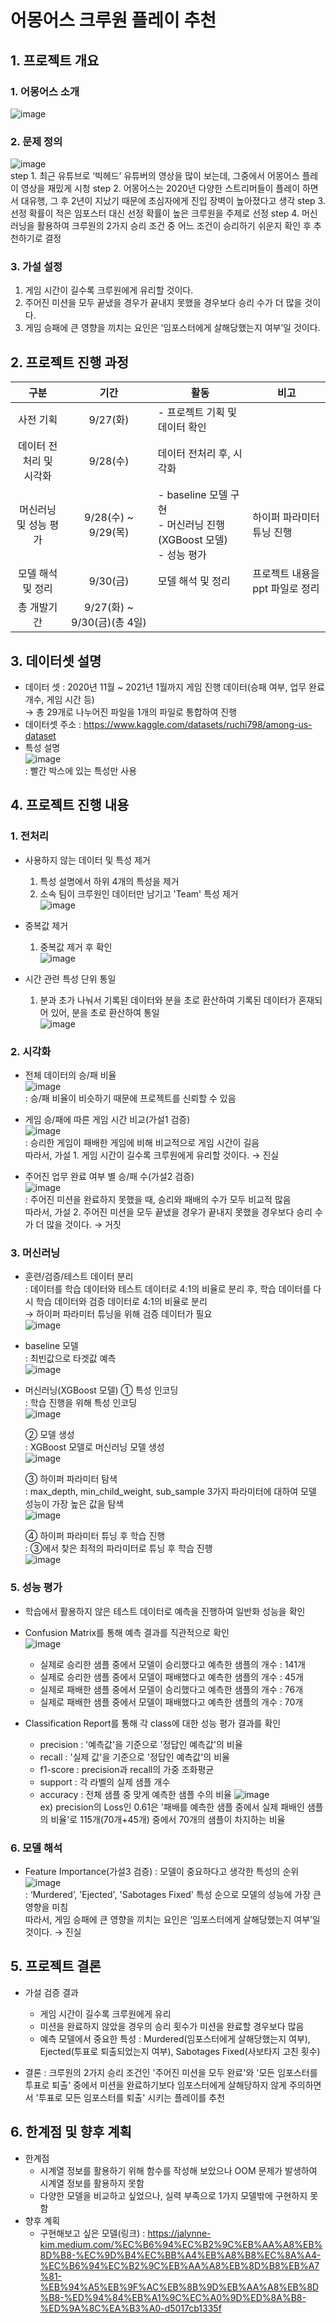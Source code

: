# 어몽어스 크루원 플레이 추천
## 1. 프로젝트 개요
  ### 1. 어몽어스 소개
  ![image](https://github.com/donghwi2022/ds-section2-project/assets/73475048/c2452be7-4ee2-46b3-a537-72f660f56cdb)
  ### 2. 문제 정의
  ![image](https://github.com/donghwi2022/ds-section2-project/assets/73475048/674ce296-d2a1-418e-b513-5531ba91e568) <br>
  step 1. 최근 유튜브로 ‘빅헤드’ 유튜버의 영상을 많이 보는데, 그중에서 어몽어스 플레이 영상을 재밌게 시청
  step 2. 어몽어스는 2020년 다양한 스트리머들이 플레이 하면서 대유행, 그 후 2년이 지났기 때문에 초심자에게 진입 장벽이 높아졌다고 생각
  step 3. 선정 확률이 적은 임포스터 대신 선정 확률이 높은 크루원을 주제로 선정
  step 4. 머신러닝을 활용하여 크루원의 2가지 승리 조건 중 어느 조건이 승리하기 쉬운지 확인 후 추천하기로 결정
  ### 3. 가설 설정
  1. 게임 시간이 길수록 크루원에게 유리할 것이다.
  2. 주어진 미션을 모두 끝냈을 경우가 끝내지 못했을 경우보다 승리 수가 더 많을 것이다.
  3. 게임 승패에 큰 영향을 끼치는 요인은 ‘임포스터에게 살해당했는지 여부’일 것이다.

## 2. 프로젝트 진행 과정
  |구분|기간|활동|비고|
  |:---:|:---:|---|---|
  |사전 기획|9/27(화)|- 프로젝트 기획 및 데이터 확인||
  |데이터 전처리 및 <br> 시각화|9/28(수)|데이터 전처리 후, 시각화||
  |머신러닝 및 성능 평가|9/28(수) ~ 9/29(목)|- baseline 모델 구현 <br> - 머신러닝 진행(XGBoost 모델) <br> - 성능 평가|하이퍼 파라미터 튜닝 진행|
  |모델 해석 및 정리|9/30(금)|모델 해석 및 정리|프로젝트 내용을 ppt 파일로 정리|
  |총 개발기간|9/27(화) ~ 9/30(금)(총 4일)|||
  
## 3. 데이터셋 설명
  - 데이터 셋 : 2020년 11월 ~ 2021년 1월까지 게임 진행 데이터(승패 여부, 업무 완료 개수, 게임 시간 등) <br>
    → 총 29개로 나누어진 파일을 1개의 파일로 통합하여 진행 <br>
  - 데이터셋 주소 : https://www.kaggle.com/datasets/ruchi798/among-us-dataset
  - 특성 설명 <br>
    ![image](https://github.com/donghwi2022/ds-section2-project/assets/73475048/3a6d6fc6-00f3-4801-a6a9-2296d1621d5b) <br>
    : 빨간 박스에 있는 특성만 사용

## 4. 프로젝트 진행 내용
  ### 1. 전처리
  - 사용하지 않는 데이터 및 특성 제거
    1. 특성 설명에서 하위 4개의 특성을 제거 <br>
    2. 소속 팀이 크루원인 데이터만 남기고 'Team' 특성 제거 <br>
    ![image](https://github.com/donghwi2022/ds-section2-project/assets/73475048/7e5586df-6a69-494e-97f4-301155f95ed0)

  - 중복값 제거
    1. 중복값 제거 후 확인 <br>
    ![image](https://github.com/donghwi2022/ds-section2-project/assets/73475048/0f49c68f-25ce-440f-b9da-887f0b3ced45)

  - 시간 관련 특성 단위 통일
    1. 분과 초가 나눠서 기록된 데이터와 분을 초로 환산하여 기록된 데이터가 혼재되어 있어, 분을 초로 환산하여 통일 <br>
    ![image](https://github.com/donghwi2022/ds-section2-project/assets/73475048/5899fe18-b8b0-42d1-8561-391877863d75)

  ### 2. 시각화
  - 전체 데이터의 승/패 비율 <br>
  ![image](https://github.com/donghwi2022/ds-section2-project/assets/73475048/ed2cd776-e1f8-4a0e-880c-f5429904e84d) <br>
  : 승/패 비율이 비슷하기 때문에 프로젝트를 신뢰할 수 있음 <br>

  - 게임 승/패에 따른 게임 시간 비교(가설1 검증) <br>
  ![image](https://github.com/donghwi2022/ds-section2-project/assets/73475048/ca8906c7-9c73-4436-936d-3e9551ba757a) <br>
  : 승리한 게임이 패배한 게임에 비해 비교적으로 게임 시간이 길음 <br>
    따라서, 가설 1. 게임 시간이 길수록 크루원에게 유리할 것이다. → 진실 <br>

  - 주어진 업무 완료 여부 별 승/패 수(가설2 검증) <br>
  ![image](https://github.com/donghwi2022/ds-section2-project/assets/73475048/65d10099-d2cd-4d9a-b548-fde7b024aa9f) <br>
  : 주어진 미션을 완료하지 못했을 때, 승리와 패배의 수가 모두 비교적 많음 <br>
    따라서, 가설 2. 주어진 미션을 모두 끝냈을 경우가 끝내지 못했을 경우보다 승리 수가 더 많을 것이다. → 거짓 <br>
    
  ### 3. 머신러닝
  - 훈련/검증/테스트 데이터 분리 <br>
  : 데이터를 학습 데이터와 테스트 데이터로 4:1의 비율로 분리 후, 학습 데이터를 다시 학습 데이터와 검증 데이터로 4:1의 비율로 분리 <br>
  → 하이퍼 파라미터 튜닝을 위해 검증 데이터가 필요 <br>
  ![image](https://github.com/donghwi2022/ds-section2-project/assets/73475048/1c6c07f5-2256-4649-972e-e608e4ea8f0e) <br>
  
  - baseline 모델 <br>
  : 최빈값으로 타겟값 예측 <br>
    ![image](https://github.com/donghwi2022/ds-section2-project/assets/73475048/bb149745-47c8-46e8-aa87-b82cc0a1c214) <br>
    
  - 머신러닝(XGBoost 모델)
    ① 특성 인코딩 <br>
    : 학습 진행을 위해 특성 인코딩 <br>
    ![image](https://github.com/donghwi2022/ds-section2-project/assets/73475048/17e6dbbf-9771-47fb-ad35-744fd4f994d0) <br>
    
    ② 모델 생성 <br>
    : XGBoost 모델로 머신러닝 모델 생성 <br>
    ![image](https://github.com/donghwi2022/ds-section2-project/assets/73475048/16f3d36a-a694-401e-8ee4-5a7e36514e9e) <br>
    
    ③ 하이퍼 파라미터 탐색 <br>
    : max_depth, min_child_weight, sub_sample 3가지 파라미터에 대하여 모델 성능이 가장 높은 값을 탐색 <br>
    ![image](https://github.com/donghwi2022/ds-section2-project/assets/73475048/c370a5be-e097-42de-a078-c1a90ab2f2a3) <br>

    ④ 하이퍼 파라미터 튜닝 후 학습 진행 <br>
    : ③에서 찾은 최적의 파라미터로 튜닝 후 학습 진행 <br>
    ![image](https://github.com/donghwi2022/ds-section2-project/assets/73475048/12fffec1-169f-4f58-b690-59138018c524) <br>
    
  ### 5. 성능 평가
  - 학습에서 활용하지 않은 테스트 데이터로 예측을 진행하여 일반화 성능을 확인
  - Confusion Matrix를 통해 예측 결과를 직관적으로 확인 <br>
    ![image](https://github.com/donghwi2022/ds-section2-project/assets/73475048/07a9f004-e736-4212-af1c-b8178da2f06e) <br>
    - 실제로 승리한 샘플 중에서 모델이 승리했다고 예측한 샘플의 개수 : 141개
    - 실제로 승리한 샘플 중에서 모델이 패배했다고 예측한 샘플의 개수 : 45개
    - 실제로 패배한 샘플 중에서 모델이 승리했다고 예측한 샘플의 개수 : 76개
    - 실제로 패배한 샘플 중에서 모델이 패배했다고 예측한 샘플의 개수 : 70개
      
  - Classification Report를 통해 각 class에 대한 성능 평가 결과를 확인
    - precision : '예측값'을 기준으로 '정답인 예측값'의 비율
    - recall : '실제 값'을 기준으로 '정답인 예측값'의 비율
    - f1-score : precision과 recall의 가중 조화평균 
    - support : 각 라벨의 실제 샘플 개수
    - accuracy : 전체 샘플 중 맞게 예측한 샘플 수의 비율
    ![image](https://github.com/donghwi2022/ds-section2-project/assets/73475048/f2ecd42e-2a03-4a89-9f65-e7521310adfa) <br>
    ex) precision의 Loss인 0.61은 '패배를 예측한 샘플 중에서 실제 패배인 샘플의 비율'로 115개(70개+45개) 중에서 70개의 샘플이 차지하는 비율
    
  ### 6. 모델 해석
  - Feature Importance(가설3 검증)
    : 모델이 중요하다고 생각한 특성의 순위 <br>
    ![image](https://github.com/donghwi2022/ds-section2-project/assets/73475048/49b51a8a-a988-4a0f-bc9a-f3570482369c) <br>
    : ‘Murdered’, 'Ejected', 'Sabotages Fixed' 특성 순으로 모델의 성능에 가장 큰 영향을 미침 <br>
    따라서, 게임 승패에 큰 영향을 끼치는 요인은 ‘임포스터에게 살해당했는지 여부’일 것이다. → 진실 <br>
    
## 5. 프로젝트 결론
  - 가설 검증 결과
    - 게임 시간이 길수록 크루원에게 유리
    - 미션을 완료하지 않았을 경우의 승리 횟수가 미션을 완료할 경우보다 많음
    - 예측 모델에서 중요한 특성 : Murdered(임포스터에게 살해당했는지 여부), Ejected(투표로 퇴출되었는지 여부), Sabotages Fixed(사보타지 고친 횟수)
      
  - 결론
    : 크루원의 2가지 승리 조건인 '주어진 미션을 모두 완료'와 '모든 임포스터를 투표로 퇴출' 중에서 미션을 완료하기보다 임포스터에게 살해당하지 않게 주의하면서 '투표로 모든 임포스터를 퇴출' 시키는 플레이를 추천
## 6. 한계점 및 향후 계획
  - 한계점
    - 시계열 정보를 활용하기 위해 함수를 작성해 보았으나 OOM 문제가 발생하여 시계열 정보를 활용하지 못함
    - 다양한 모델을 비교하고 싶었으나, 실력 부족으로 1가지 모델밖에 구현하지 못함
  - 향후 계획
    - 구현해보고 싶은 모델(링크) : https://jalynne-kim.medium.com/%EC%B6%94%EC%B2%9C%EB%AA%A8%EB%8D%B8-%EC%9D%B4%EC%BB%A4%EB%A8%B8%EC%8A%A4-%EC%B6%94%EC%B2%9C%EB%AA%A8%EB%8D%B8%EB%A7%81-%EB%94%A5%EB%9F%AC%EB%8B%9D%EB%AA%A8%EB%8D%B8-%ED%94%84%EB%A1%9C%EC%A0%9D%ED%8A%B8-%ED%9A%8C%EA%B3%A0-d5017cb1335f
